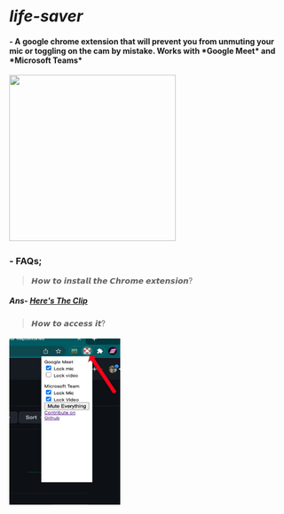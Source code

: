 # *life-saver*

<h4>- A google chrome extension that will prevent you from unmuting your mic or toggling on the cam by mistake. Works with *Google Meet* and *Microsoft Teams*
</h4>
<img src="https://c.tenor.com/bQCHJwgCNuMAAAAC/kitten-cat.gif" height="300" width ="300" ></img>

<h3>- FAQs;</h3>

>𝙃𝙤𝙬 𝙩𝙤 𝙞𝙣𝙨𝙩𝙖𝙡𝙡 𝙩𝙝𝙚 𝘾𝙝𝙧𝙤𝙢𝙚 𝙚𝙭𝙩𝙚𝙣𝙨𝙞𝙤𝙣?

<h5> Ans- <a href="https://www.youtube.com/watch?v=hIRX1dpfqHc">Here's The Clip</a> </h5>

>𝙃𝙤𝙬 𝙩𝙤 𝙖𝙘𝙘𝙚𝙨𝙨 𝙞𝙩?

<h5> <img src="https://github.com/Mantra27/life-saver/blob/main/icons/ast.jpeg?raw=true" width="200" height="300"/>
</h5>
